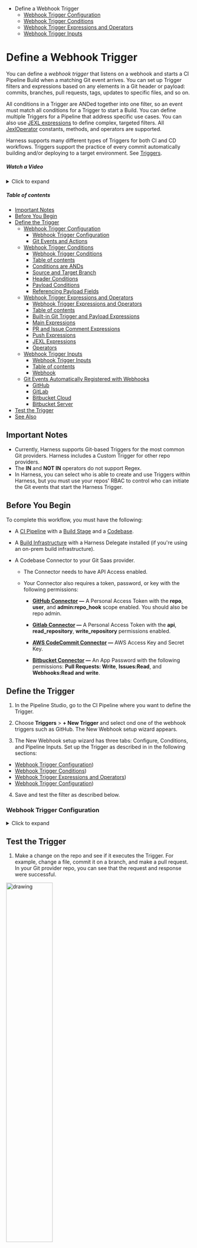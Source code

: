 - Define a Webhook Trigger
  - [Webhook Trigger Configuration](https://douglas-j-bothwell.github.io/triggers-doc-test/webhook-trigger-configuration)
  - [Webhook Trigger Conditions](https://douglas-j-bothwell.github.io/triggers-doc-test/webhook-trigger-conditions)
  - [Webhook Trigger Expressions and Operators](https://douglas-j-bothwell.github.io/triggers-doc-test/webhook-trigger-expressions)
  - [Webhook Trigger Inputs](https://douglas-j-bothwell.github.io/triggers-doc-test/webhook-trigger-inputs)


# Define a Webhook Trigger

You can define a *webhook trigger* that listens on a webhook and starts a CI Pipeline Build when a matching Git event arrives. You can set up Trigger filters and expressions based on any elements in a Git header or payload: commits, branches, pull requests, tags, updates to specific files, and so on. 

All conditions in a Trigger are ANDed together into one filter, so an event must match all conditions for a Trigger to start a Build. You can define multiple Triggers for a Pipeline that address specific use cases. You can also use [JEXL expressions](https://commons.apache.org/proper/commons-jexl/reference/syntax.html) to define complex, targeted filters. All [JexlOperator](https://commons.apache.org/proper/commons-jexl/apidocs/org/apache/commons/jexl3/JexlOperator.html) constants, methods, and operators are supported.

Harness supports many different types of Triggers for both CI and CD workflows. Triggers support the practice of every commit automatically building and/or deploying to a target environment. See [Triggers](https://ngdocs.harness.io/category/oya6qhmmaw).

##### Watch a Video
<details>
  <summary>Click to expand</summary>
  
  This video shows how you can create and run a Trigger in response to Git events.
  <iframe  width="640"  height="480" src="https://www.youtube.com/embed/y8s351IJLXw"  frameborder="0" allow="autoplay; encrypted-media" allowfullscreen> </iframe>
  
</details>

##### Table of contents

  - [Important Notes](#important-notes)
  - [Before You Begin](#before-you-begin)
  - [Define the Trigger](#define-the-trigger)
    - [Webhook Trigger Configuration](#webhook-trigger-configuration)
      - [Webhook Trigger Configuration](#webhook-trigger-configuration)
      - [Git Events and Actions](#git-events-and-actions)
    - [Webhook Trigger Conditions](#webhook-trigger-conditions)
      - [Webhook Trigger Conditions](#webhook-trigger-conditions)
      - [Table of contents](#table-of-contents)
      - [Conditions are ANDs](#conditions-are-ands)
      - [Source and Target Branch](#source-and-target-branch)
      - [Header Conditions](#header-conditions)
      - [Payload Conditions](#payload-conditions)
      - [Referencing Payload Fields](#referencing-payload-fields)
    - [Webhook Trigger Expressions and Operators](#webhook-trigger-expressions-and-operators)
      - [Webhook Trigger Expressions and Operators](#webhook-trigger-expressions-and-operators)
      - [Table of contents](#table-of-contents)
      - [Built-in Git Trigger and Payload Expressions](#built-in-git-trigger-and-payload-expressions)
      - [Main Expressions](#main-expressions)
      - [PR and Issue Comment Expressions](#pr-and-issue-comment-expressions)
      - [Push Expressions](#push-expressions)
      - [JEXL Expressions](#jexl-expressions)
      - [Operators](#operators)
    - [Webhook Trigger Inputs](#webhook-trigger-inputs)
      - [Webhook Trigger Inputs](#webhook-trigger-inputs)
      - [Table of contents](#table-of-contents)
      - [Webhook](#webhook)
    - [Git Events Automatically Registered with Webhooks](#git-events-automatically-registered-with-webhooks)
      - [GitHub](#github)
      - [GitLab](#gitlab)
      - [Bitbucket Cloud](#bitbucket-cloud)
      - [Bitbucket Server](#bitbucket-server)
  - [Test the Trigger](#test-the-trigger)
  - [See Also](#see-also)


## Important Notes

*   Currently, Harness supports Git-based Triggers for the most common Git providers. Harness includes a Custom Trigger for other repo providers.
*   The **IN** and **NOT IN** operators do not support Regex.
*   In Harness, you can select who is able to create and use Triggers within Harness, but you must use your repos' RBAC to control who can initiate the Git events that start the Harness Trigger.


## Before You Begin

To complete this workflow, you must have the following:

* A [CI Pipeline](https://ngdocs.harness.io/article/x0d77ktjw8-ci-pipeline-quickstart) with a [Build Stage](https://ngdocs.harness.io/article/yn4x8vzw3q-ci-stage-settings) and a [Codebase](https://ngdocs.harness.io/article/mozd8b49td-create-and-configure-a-codebase).

* A [Build Infrastructure](https://ngdocs.harness.io/category/rg8mrhqm95-set-up-build-infrastructure) with a Harness Delegate installed (if you're using an on-prem build infrastructure).

* A Codebase Connector to your Git Saas provider.

   * The Connector needs to have API Access enabled. 
   
   * Your Connector also requires a token, password, or key with the following permissions: 

      - **[GitHub Connector](https://ngdocs.harness.io/article/v9sigwjlgo) —** A Personal Access Token with the **repo**, **user**, and **admin:repo_hook** scope enabled. You should also be repo admin.
   
      - **[Gitlab Connector](https://ngdocs.harness.io/article/5abnoghjgo) —** A Personal Access Token with the **api**, **read_repository**, **write_repository** permissions enabled. 
   
      - **[AWS CodeCommit Connector](https://ngdocs.harness.io/article/jed9he2i45) —** AWS Access Key and Secret Key. 

      - **[Bitbucket Connector](https://ngdocs.harness.io/article/iz5tucdwyu) —** An App Password with the following permissions: **Pull Requests: Write**, **Issues:Read**, and **Webhooks:Read and write**.
   

## Define the Trigger

  1) In the Pipeline Studio, go to the CI Pipeline where you want to define the Trigger.

  2) Choose **Triggers** > **+ New Trigger** and select ond one of the webhook triggers such as GitHub. The New Webhook setup wizard appears.

  3) The New Webhook setup wizard has three tabs: Configure, Conditions, and Pipeline Inputs. Set up the Trigger as described in in the following sections:

   - [Webhook Trigger Configuration](https://douglas-j-bothwell.github.io/triggers-doc-test/webhook-trigger-configuration))
   - [Webhook Trigger Conditions](https://douglas-j-bothwell.github.io/triggers-doc-test/webhook-trigger-conditions))
   - [Webhook Trigger Expressions and Operators](https://douglas-j-bothwell.github.io/triggers-doc-test/webhook-trigger-expressions-and-operators))
   - [Webhook Trigger Configuration](https://douglas-j-bothwell.github.io/triggers-doc-test/webhook-trigger-inputs))
     
  4) Save and test the filter as described below.

  
###  Webhook Trigger Configuration
<details>
    <summary>Click to expand</summary>
 

This topic describes the Configuration Tab of the Webhook Trigger setup wizard. 

For steps on setting up different types of Triggers, see [Triggers Howtos](/category/oya6qhmmaw-trigger-category).

* **Name** The unique name for the Trigger.

* **ID

See [Entity Identifier Reference](/article/li0my8tcz3-entity-identifier-reference).

* **Description** Text string.

* **Tags** See [Tags Reference](/article/i8t053o0sq-tags-reference).

* **Payload Type** Git providers, such as GitHub, Bitbucket, and GitLab.

* **Custom Payload type** To use a custom payload type, copy the secure token and add it to your custom Git provider. Whenever you regenerate a secure token, any preceding tokens become invalid. Update your Git provider with the new token.

* **Connector** Select the Code Repo Connector that connects to your Git provider account. See [Code Repo Connectors Tech Ref](/category/xyexvcc206-ref-source-repo-provider).

* **Repository Name** Enter the name of the repo in the account.

* **Event and Actions** Select the Git events and actions that will initiate the Trigger.


**Git Events and Actions** 

Harness uses your Harness account Id to map incoming events. Harness takes the incoming event and compares it to ALL triggers in the account.

You can see the event Id that Harness mapped to a Trigger in the Webhook's event response body `data`:

`{"status":"SUCCESS","data":"60da52882dc492490c30649e","metaData":null,...`

Harness maps the success status, execution Id, and other information to this event Id.


  
||||
|--- |--- |--- |
|<b>Payload Type</b>|<b>Event</b>|<b>Action</b>|
|Github|Pull Request|Closed|
|||Edited|
|||Labeled|
|||Opened|
|||Reopened|
|||Synchronized|
|||Unassigned|
|||UnLabeled|
||Push|n/a|
||Issue Comment Only comments on a pull request are supported.|Created|
|||Deleted|
|||Edited|
|GitLab|Push|N/A|
||Merge Request|Sync|
|||Open|
|||Close|
|||Reopen|
|||Merge|
|||Update|
|Bitbucket|On Pull Request|Pull Request Created|
|||Pull Request Merged|
|||Pull Request Declined|
||Push||



 </details>

<!-- 
###  Webhook Trigger Conditions
 <details>
     <summary>Click to expand</summary>

    #### Webhook Trigger Conditions

    This topic describes how to define the conditions that cause a Webhook Trigger to start a build. Harness triggers are highly configurable and flexible. For example, you can trigger builds based on specific header values, payload values, tag conventions, and changes in specific files or Pull Requests. 

    #### Table of contents

    - [Conditions are ANDs](#conditions-are-ands)
    - [Source and Target Branch](#source-and-target-branch)
    - [Header Conditions](#header-conditions)
    - [Payload Conditions](#payload-conditions)
    - [Referencing Payload Fields](#referencing-payload-fields)

    #### Conditions are ANDs

    You can think of each Trigger as a complex filter in which all Conditions are `AND`\-ed together. To execute a Trigger, the event payload must match all Conditions in the Trigger.

    ![](https://files.helpdocs.io/i5nl071jo5/articles/rset0jry8q/1624924312486/clean-shot-2021-06-28-at-16-51-34.png)

    In this example, an event must match all conditions under **Source Branch**, **Target Branch**, **Header Conditions**, **Payload Conditions**, and **JEXL Conditions** for the Trigger to be filtered.

    To use `OR`, `NOT`, or other operators across the payload, use a **JEXL Condition** and leave the rest empty.

    The JEXL `in` operator is not supported in **JEXL Condition**.

    #### Source and Target Branch

    The source and target branches of the Git merge that must be matched.

    These are available depending on the type of event selected. Any event that belongs to a merge will have Source Branch and Target Branch conditions.

    For example:

    *   Source Branch starts with `new-`
    *   Target Branch equals `main`

    ![](https://files.helpdocs.io/i5nl071jo5/articles/rset0jry8q/1613776102338/image.png)

    #### Header Conditions

    Valid JSON cannot contain a dash (–), but headers are not JSON strings and often contain dashes. For example, X-Github-Event, content-type:

    Request URL: https://app.harness.io:  
    Request method: POST  
    Accept: \*/\*  
    content-type: application/json  
    User-Agent: GitHub-Hookshot/0601016  
    X-GitHub-Delivery: be493900-000-11eb-000-000  
    X-GitHub-Event: create  
    X-GitHub-Hook-ID: 281868907  
    X-GitHub-Hook-Installation-Target-ID: 250384642  
    X-GitHub-Hook-Installation-Target-Type: repository

    The header expression format is `<+trigger.header['key-name']>`. For example. `<+trigger.header['X-GitHub-Event']>`.

    ![](https://files.helpdocs.io/i5nl071jo5/articles/hndnde8usz/1624919275031/clean-shot-2021-06-28-at-15-27-08.png)

    If the header key doesn't contain a dash (`–`), then the format `<+trigger.header.['key name']>` will work also.

    When Harness evaluates the header key you enter, the comparison is case insensitive.

    In **Matches Value**, you can enter multiple values separated by commas and use wildcards.

    #### Payload Conditions

    Conditions based on the values of the JSON payload. Harness treats the JSON payload as a data model and parses the payload and listens for events on a JSON payload key.

    To reference payload values, you use `<+eventPayload.` followed by the path to the key name.

    For example, a payload will have a repository owner:

    ...  
    \>   "repository" : {  
    \>     "id": 1296269,  
    \>     "full\_name": "octocat/Hello-World",  
    \>     "owner": {  
    \>       "login": "octocat",  
    \>       "id": 1,  
    \>       ...  
    \>     },  
    ...

    To reference the repository owner, you would use `<+eventPayload.repository.owner>`. Here's an example using `name`:

    ![](https://files.helpdocs.io/i5nl071jo5/articles/hndnde8usz/1624919275031/clean-shot-2021-06-28-at-15-27-08.png)

    Next, you enter an operator and the value to match. For example:

    ![](https://files.helpdocs.io/i5nl071jo5/articles/rset0jry8q/1613777562060/image.png)

    #### Referencing Payload Fields

    You can reference any payload fields using the expression `<+trigger.payload.pathInJson>`, where `pathInJson` is the path to the field in the JSON payload.

    For example: `<+trigger.payload.pull_request.user.login>`

    How you reference the path depends on a few things:

    *   There are different payloads for different events.
    *   Different Git providers send JSON payloads formatted differently, even for the same event. For example, a GitHub push payload might be formatted differently than a Bitbucket push payload. Always make sure the path you use works with the provider's payload format.



###  Webhook Trigger Expressions and Operators
 <details>
     <summary>Click to expand</summary>
 
 #### Webhook Trigger Expressions and Operators

 This topic describes how to define the conditions that cause a Webhook Trigger to start a build. Harness triggers are highly configurable and flexible. For example, you can trigger builds based on specific header values, payload values, tag conventions, and changes in specific files or Pull Requests. 

 #### Table of contents

 - [Built-in Git Trigger and Payload Expressions](#built-in-git-trigger-and-payload-expressions)
   * [Main Expressions](#main-expressions)
   * [PR and Issue Comment Expressions](#pr-and-issue-comment-expressions)
   * [Push Expressions](#push-expressions)
 - [JEXL Expressions](#jexl-expressions)
 - [Operators](#operators)


 #### Built-in Git Trigger and Payload Expressions

 Harness includes built-in expressions for referencing trigger details such as a PR number.

 #### Main Expressions

 *   `<+trigger.type>`
     *   Webhook.
 *   `<+trigger.sourceRepo>`
     *   Github, Gitlab, Bitbucket, Custom
 *   `<+trigger.event>`
     *   PR, PUSH, etc.

 #### PR and Issue Comment Expressions

 *   `<+trigger.targetBranch>`
 *   `<+trigger.sourceBranch>`
 *   `<+trigger.prNumber>`
 *   `<+trigger.prTitle>`
 *   `<+trigger.gitUser>`
 *   `<+trigger.repoUrl>`
 *   `<+trigger.commitSha>`
 *   `<+trigger.baseCommitSha>`
 *   `<+trigger.event>`
     *   PR, PUSH, etc.

 #### Push Expressions

 *   `<+trigger.targetBranch>`
 *   `<+trigger.gitUser>`
 *   `<+trigger.repoUrl>`
 *   `<+trigger.commitSha>`
 *   `<+trigger.event>`
 *   PR, PUSH, etc.


 #### JEXL Expressions

 You can refer to payload data and headers using [JEXL expressions](https://commons.apache.org/proper/commons-jexl/reference/syntax.html). That includes all constants, methods, and operators in [JexlOperator](https://commons.apache.org/proper/commons-jexl/apidocs/org/apache/commons/jexl3/JexlOperator.html).

 Be careful when you combine Harness variables and JEXL expressions.

 *   **Invalid expression:** `<+pipeline.variables.MAGIC.toLowerCase()>`  
     This expression is ambiguous. It could be evaluated as a Harness variable (return the value of variable `pipeline.variables.MAGIC.toLowerCase()`) or as a JEXL operation (return the lowercase of literal string `pipeline.variables.MAGIC`).
 *   **Valid expression:** `<+<+pipeline.variables.MAGIC>.toLowerCase()>` First it gets the value of variable `pipeline.variables.MAGIC`. Then it returns the value converted to all lowercase.

 Here are some examples:

 *   `<+trigger.payload.pull_request.diff_url>.contains("triggerNgDemo")`
 *   `<+trigger.payload.pull_request.diff_url>.contains("triggerNgDemo") || <+trigger.payload.repository.owner.name> == "wings-software"`
 *   `<+trigger.payload.pull_request.diff_url>.contains("triggerNgDemo") && (<+trigger.payload.repository.owner.name> == "wings-software" || <+trigger.payload.repository.owner.name> == "harness")`

 #### Operators

 Some operators work on single values and some work on multiple values:

 **Single values:** `equals`, `not equals`, `starts with`, `ends with`, `regex`.

 **Multiple values:** `in`, `not in`.

 The **IN** and **NOT IN** operators don't support Regex.

</details>
 
###  Webhook Trigger Inputs
 <details>
     <summary>Click to expand</summary>
 
 #### Webhook Trigger Inputs

 Runtime Inputs for the Trigger to use, such as Harness Service and artifact.

 You can use the [Built-in Git Payload Expressions](#built_in_git_trigger_and_payload_expressions) and JEXL expressions in this setting.

 See [Run Pipelines using Input Sets and Overlays](/article/gfk52g74xt-run-pipelines-using-input-sets-and-overlays).

 #### Table of contents

 - [Webhook](#webhook)
 - [Git Events Automatically Registered with Webhooks](#git-events-automatically-registered-with-webhooks)
 - [GitHub](#github)
 - [GitLab](#gitlab)
 - [Bitbucket Cloud](#bitbucket-cloud)
 - [Bitbucket Server](#bitbucket-server)

 #### Webhook

 For all Git providers supported by Harness, the Webhook is created in the repo automatically. You don't need to copy it and add it to your repo webhooks.

 ### Git Events Automatically Registered with Webhooks

 The following Git events are automatically added to the webhooks Harness registers.

 #### GitHub

 [GitHub events](https://docs.github.com/en/developers/webhooks-and-events/webhooks/webhook-events-and-payloads):

 *   `create`
 *   `push`
 *   `delete`
 *   `deployment`
 *   `pull_request`
 *   `pull_request_review`

 #### GitLab

 [GitLab events](https://docs.gitlab.com/ee/user/project/integrations/webhooks.html):

 *   Comment events
 *   Issue events
 *   Merge request events
 *   Push events

 #### Bitbucket Cloud

 [Bitbucket Cloud events](https://support.atlassian.com/bitbucket-cloud/docs/event-payloads/):

 *   `issue`
 *   `pull request`

 #### Bitbucket Server

 [Bitbucket Server events](https://confluence.atlassian.com/bitbucketserver/event-payload-938025882.html):

 *   Pull requests
 *   Branch push tag

</details>

-->



## Test the Trigger

1) Make a change on the repo and see if it executes the Trigger. For example, change a file, commit it on a branch, and make a pull request. In your Git provider repo, you can see that the request and response were successful.

  <img src="https://files.helpdocs.io/i5nl071jo5/articles/hndnde8usz/1614104307757/image.png" alt="drawing" width="50%"/>

2) View the Pipeline execution: In Harness CI, click **Builds** (1). You can now see the source branch (2), the target branch (3), and the push request comment and number (4).

  <img src="https://files.helpdocs.io/i5nl071jo5/articles/10y3mvkdvk/1656340605211/webhook-connector-build-fields.png" alt="drawing"/>

3) Click the pull request number. This link opens the Git provider repo at the pull request. If you open the Trigger in the Pipeline, you will see a status in **Last Activation Details**.

  <img src="https://files.helpdocs.io/i5nl071jo5/articles/hndnde8usz/1624922961169/clean-shot-2021-06-28-at-16-29-13.png" alt="drawing" width="50%"/>

Activation means the Trigger was able to request Pipeline execution. It does not mean that the Webhook didn't work.

## See Also 
*   [Triggers Reference](https://ngdocs.harness.io/article/rset0jry8q-triggers-reference)
*   [Harness Git Sync Overview](https://ngdocs.harness.io/article/utikdyxgfz)
*   [Trigger Pipelines Using Git Events](https://ngdocs.harness.io/article/hndnde8usz)
*   [Manage Input Sets and Triggers in Git Experience](https://ngdocs.harness.io/article/8tdwp6ntwz)
